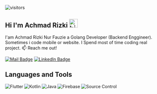 ![visitors](https://visitor-badge.glitch.me/badge?page_id=achmadrizkin.achmadrizkin)
## Hi I'm Achmad Rizki <img src="https://user-images.githubusercontent.com/1303154/88677602-1635ba80-d120-11ea-84d8-d263ba5fc3c0.gif" width="28px" alt="hi">

I'am Achmad Rizki Nur Fauzie a Golang Developer (Backend Enggineer). Sometimes i code mobile or website. I Spend most of time coding real project.
:mailbox: Reach me out!

[![Mail Badge](https://img.shields.io/badge/-@achmadrizkinf@gmail.com-c0392b?style=flat&labelColor=c0392b&logo=gmail&logoColor=white)](mailto:arizki.nf02@gmail.com) [![LinkedIn Badge](https://img.shields.io/badge/-achmadrizkinf-1ca0f1?style=flat&labelColor=1ca0f1&logo=linkedin&logoColor=white)](https://www.linkedin.com/in/achmadrizkinf) 

## Languages and Tools
![Flutter](https://img.shields.io/badge/-Flutter-61DBFB?style=for-the-badge&labelColor=white&logo=flutter&logoColor=61DBFB) ![Kotlin](https://img.shields.io/badge/-Kotlin-0000FF?style=for-the-badge&labelColor=white&logo=kotlin&logoColor=0000FF) ![Java](https://img.shields.io/badge/-Java-FF0000?style=for-the-badge&labelColor=white&logo=java&logoColor=FF0000) ![Firebase](https://img.shields.io/badge/-Firebase-FFFF00?style=for-the-badge&labelColor=white&logo=firebase&logoColor=FFFF00) ![Source Control](https://img.shields.io/badge/-source_control-FF0000?style=for-the-badge&labelColor=white&logo=git&logoColor=FF0000)

